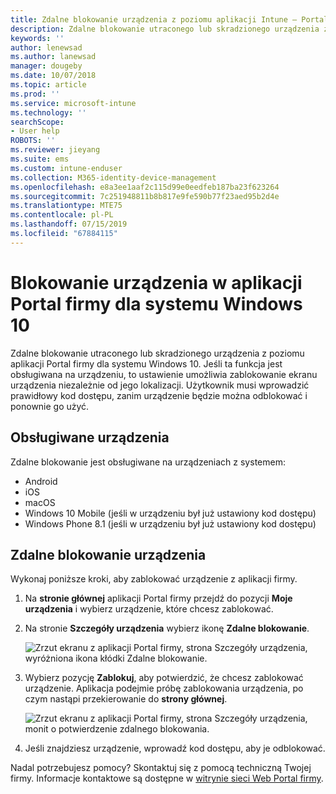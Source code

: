 ```yaml
---
title: Zdalne blokowanie urządzenia z poziomu aplikacji Intune — Portal firmy
description: Zdalne blokowanie utraconego lub skradzionego urządzenia z poziomu aplikacji Portal firmy dla systemu Windows 10
keywords: ''
author: lenewsad
ms.author: lanewsad
manager: dougeby
ms.date: 10/07/2018
ms.topic: article
ms.prod: ''
ms.service: microsoft-intune
ms.technology: ''
searchScope:
- User help
ROBOTS: ''
ms.reviewer: jieyang
ms.suite: ems
ms.custom: intune-enduser
ms.collection: M365-identity-device-management
ms.openlocfilehash: e8a3ee1aaf2c115d99e0eedfeb187ba23f623264
ms.sourcegitcommit: 7c251948811b8b817e9fe590b77f23aed95b2d4e
ms.translationtype: MTE75
ms.contentlocale: pl-PL
ms.lasthandoff: 07/15/2019
ms.locfileid: "67884115"
---
```

# <a name="lock-your-device-from-the-company-portal-app-for-windows-10"></a>Blokowanie urządzenia w aplikacji Portal firmy dla systemu Windows 10

Zdalne blokowanie utraconego lub skradzionego urządzenia z poziomu aplikacji Portal firmy dla systemu Windows 10. Jeśli ta funkcja jest obsługiwana na urządzeniu, to ustawienie umożliwia zablokowanie ekranu urządzenia niezależnie od jego lokalizacji. Użytkownik musi wprowadzić prawidłowy kod dostępu, zanim urządzenie będzie można odblokować i ponownie go użyć.

## <a name="supported-devices"></a>Obsługiwane urządzenia

Zdalne blokowanie jest obsługiwane na urządzeniach z systemem:  

* Android
* iOS
* macOS
* Windows 10 Mobile (jeśli w urządzeniu był już ustawiony kod dostępu)
* Windows Phone 8.1 (jeśli w urządzeniu był już ustawiony kod dostępu) 
  
## <a name="remote-lock-device"></a>Zdalne blokowanie urządzenia
Wykonaj poniższe kroki, aby zablokować urządzenie z aplikacji firmy.  

1. Na **stronie głównej** aplikacji Portal firmy przejdź do pozycji **Moje urządzenia** i wybierz urządzenie, które chcesz zablokować.

2. Na stronie **Szczegóły urządzenia** wybierz ikonę **Zdalne blokowanie**.  


   ![Zrzut ekranu z aplikacji Portal firmy, strona Szczegóły urządzenia, wyróżniona ikona kłódki Zdalne blokowanie.](./media/1804_remote_lock_Windows_CPapp_05.png)  

3. Wybierz pozycję **Zablokuj**, aby potwierdzić, że chcesz zablokować urządzenie. Aplikacja podejmie próbę zablokowania urządzenia, po czym nastąpi przekierowanie do **strony głównej**.  


   ![Zrzut ekranu z aplikacji Portal firmy, strona Szczegóły urządzenia, monit o potwierdzenie zdalnego blokowania.](./media/1804_remote_lock_Windows_CPapp_06.png)  

4. Jeśli znajdziesz urządzenie, wprowadź kod dostępu, aby je odblokować.  

Nadal potrzebujesz pomocy? Skontaktuj się z pomocą techniczną Twojej firmy. Informacje kontaktowe są dostępne w [witrynie sieci Web Portal firmy](https://go.microsoft.com/fwlink/?linkid=2010980).
